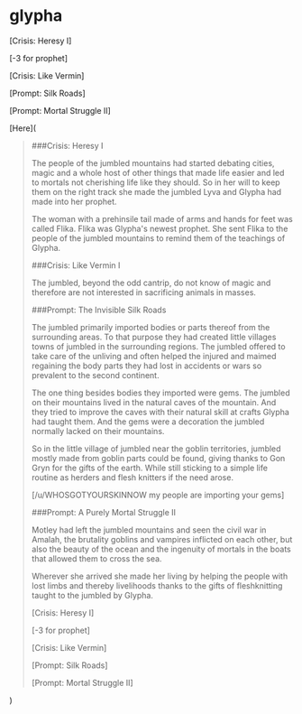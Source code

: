 # glypha 

[Crisis: Heresy I]

[-3 for prophet]

[Crisis: Like Vermin]

[Prompt: Silk Roads]

[Prompt: Mortal Struggle II]

[Here](

>###Crisis: Heresy I
>
>The people of the jumbled mountains had started debating cities, magic and a whole host of other things that made life easier and led to mortals not cherishing life like they should. So in her will to keep them on the right track she made the jumbled Lyva and Glypha had made into her prophet.
>
>The woman with a prehinsile tail made of arms and hands for feet was called Flika. Flika was Glypha's newest prophet. She sent Flika to the people of the jumbled mountains to remind them of the teachings of Glypha.
>
>###Crisis: Like Vermin I
>
>The jumbled, beyond the odd cantrip, do not know of magic and therefore are not interested in sacrificing animals in masses.
>
>###Prompt: The Invisible Silk Roads
>
>The jumbled primarily imported bodies or parts thereof from the surrounding areas. To that purpose they had created little villages towns of jumbled in the surrounding regions. The jumbled offered to take care of the unliving and often helped the injured and maimed regaining the body parts they had lost in accidents or wars so prevalent to the second continent.
>
>The one thing besides bodies they imported were gems. The jumbled on their mountains lived in the natural caves of the mountain. And they tried to improve the caves with their natural skill at crafts Glypha had taught them. And the gems were a decoration the jumbled normally lacked on their mountains.
>
>So in the little village of jumbled near the goblin territories, jumbled mostly made from goblin parts could be found, giving thanks to Gon Gryn for the gifts of the earth. While still sticking to a simple life routine as herders and flesh knitters if the need arose.
>
>[/u/WHOSGOTYOURSKINNOW my people are importing your gems]
>
>###Prompt: A Purely Mortal Struggle II
>
>Motley had left the jumbled mountains and seen the civil war in Amalah, the brutality goblins and vampires inflicted on each other, but also the beauty of the ocean and the ingenuity of mortals in the boats that allowed them to cross the sea. 
>
>Wherever she arrived she made her living by helping the people with lost limbs and thereby livelihoods thanks to the gifts of fleshknitting taught to the jumbled by Glypha.
>
>[Crisis: Heresy I]
>
>[-3 for prophet]
>
>[Crisis: Like Vermin]
>
>[Prompt: Silk Roads]
>
>[Prompt: Mortal Struggle II]

)

